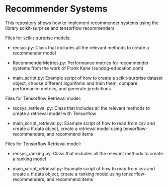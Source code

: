 # Recommender Systems

This repository shows how to implement recommender systems using
the library scikit-surprise and tensorflow recommenders

Files for scikit-surprise models:

* recsys.py: Class that includes all the relevant methods to create a recommender model


* RecommenderMetrics.py: Performance metrics for recommender systems from the work of Frank Kane (sundog-education.com)


* main_script.py: Example script of how to create a scikit-surprise dataset object, 
  choose different algorithms and train them, compare performance metrics, and generate predictions
  
Files for Tensorflow Retrieval model:

* recsys_retrieval.py: Class that includes all the relevant methods to create a retrieval model with Tensorflow 


* main_script_retrieval.py: Example script of how to read from csv and create a tf.data object, 
  create a retrieval model using tensorflow-recommenders, and recommend items
  
Files for Tensorflow Retrieval model:

* recsys_ranking.py: Class that includes all the relevant methods to create a ranking model 


* main_script_retrieval.py: Example script of how to read from csv and create a tf.data object, 
  create a ranking model using tensorflow-recommenders, and recommend items
  
